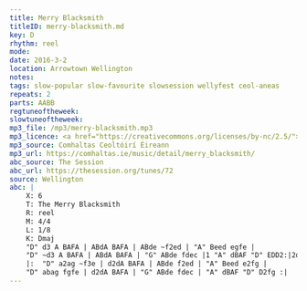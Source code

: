 ```yaml
---
title: Merry Blacksmith
titleID: merry-blacksmith.md
key: D
rhythm: reel
mode:
date: 2016-3-2
location: Arrowtown Wellington
notes:
tags: slow-popular slow-favourite slowsession wellyfest ceol-aneas
repeats: 2
parts: AABB
regtuneoftheweek:
slowtuneoftheweek:
mp3_file: /mp3/merry-blacksmith.mp3
mp3_licence: <a href="https://creativecommons.org/licenses/by-nc/2.5/">CC-BY-NC-2.5</a>
mp3_source: Comhaltas Ceoltóirí Éireann
mp3_url: https://comhaltas.ie/music/detail/merry_blacksmith/
abc_source: The Session
abc_url: https://thesession.org/tunes/72
source: Wellington
abc: |
    X: 6
    T: The Merry Blacksmith
    R: reel
    M: 4/4
    L: 1/8
    K: Dmaj
    "D" d3 A BAFA | ABdA BAFA | ABde ~f2ed | "A" Beed egfe |
    "D" ~d3 A BAFA | ABdA BAFA | "G" ABde fdec |1 "A" dBAF "D" EDD2:|2dBAFD2fg||
    |:  "D" a2ag ~f3e | d2dA BAFA | ABde f2ed | "A" Beed e2fg |
    "D" abag fgfe | d2dA BAFA | "G" ABde fdec | "A" dBAF "D" D2fg :|
---
```

